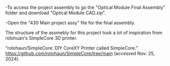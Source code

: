 -To access the project assembly to go the "Optical Module Final Assembly" folder and download "Optical Module CAD.zip". 

-Open the "430 Main project assy" file for the final assembly.

The structure of the assmebly for this project took a lot of inspiration from rolohuan's SimpleCore 3D printer.


“rolohaun/SimpleCore: DIY CoreXY Printer called SimpleCore.” https://github.com/rolohaun/SimpleCore/tree/main (accessed Nov. 25, 2024).
